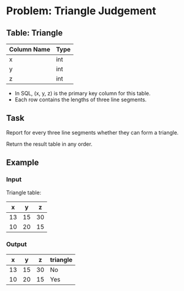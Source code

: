 # Problem: Triangle Judgement

## Table: Triangle

| Column Name | Type |
|-------------|------|
| x           | int  |
| y           | int  |
| z           | int  |

- In SQL, (x, y, z) is the primary key column for this table.
- Each row contains the lengths of three line segments.

## Task
Report for every three line segments whether they can form a triangle.

Return the result table in any order.

## Example

### Input
Triangle table:

| x  | y  | z  |
|----|----|----|
| 13 | 15 | 30 |
| 10 | 20 | 15 |

### Output
| x  | y  | z  | triangle |
|----|----|----|----------|
| 13 | 15 | 30 | No       |
| 10 | 20 | 15 | Yes      |
